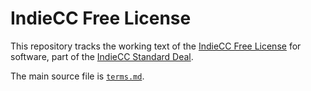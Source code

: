 # IndieCC Free License

This repository tracks the working text of the [IndieCC Free License](https://indiecc.com/free) for software, part of the [IndieCC Standard Deal](https://indiecc.com/deal).

The main source file is [`terms.md`](./terms.md).
